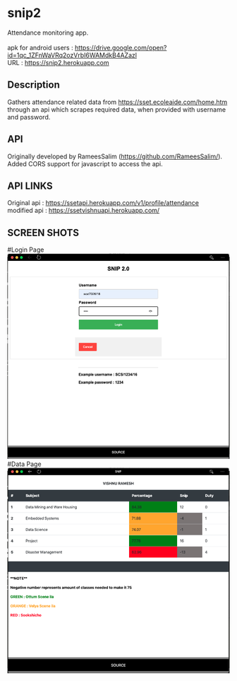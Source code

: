 # snip2
Attendance monitoring app.<br><br>
apk for android users : https://drive.google.com/open?id=1qc_1ZFnWaVRq2ozVrbI6WAMdkB4AZazl  <br>
URL : https://snip2.herokuapp.com

## Description
Gathers attendance related data from https://sset.ecoleaide.com/home.htm through an api which scrapes required data, when provided with username and password.

## API
Originally developed by RameesSalim (https://github.com/RameesSalim/).<br>
Added CORS support for javascript to access the api.
## API LINKS
Original api : https://ssetapi.herokuapp.com/v1/profile/attendance <br>
modified api : https://ssetvishnuapi.herokuapp.com/

## SCREEN SHOTS
#Login Page
![github-medium](screen_shots/index_page.png)
#Data Page
![github-medium](screen_shots/attendance_page.png)